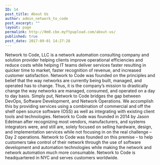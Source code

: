 ```yaml
---
ID: 14
post_title: About Us
author: admin_network_to_code
post_excerpt: ""
layout: page
permalink: http://0m0.cbe.myftpupload.com/about-us/
published: true
post_date: 2017-09-01 14:27:28
---
```

Network to Code, LLC is a network automation consulting company and solution provider helping clients improve operational efficiencies and reduce costs while helping IT teams deliver services faster resulting in quicker time to market, faster recognition of revenue, and increased customer satisfaction. Network to Code was founded on the principles and belief that the way networks are currently being built, managed, and operated has to change. Thus, it is the company’s mission to drastically change the way networks are managed, consumed, and operated on a day to day basis. Simply put, Network to Code bridges the gap between DevOps, Software Development, and Network Operations. We accomplish this by providing services using a combination of commercial and off the shelf open source software (OSS) as well as integrating with existing client tools and technologies. Network to Code was founded in 2014 by Jason Edelman after recognizing most vendors, manufacturers, and systems integrators were, and still are, solely focused on selling hardware, design, and implementation services while not focusing in on the real challenge – Day 2 operations. Network to Code was founded on this premise – to help customers take control of their network through the use of software development and automation technologies while making the network and network automation much more consumable. Network to Code is headquartered in NYC and serves customers worldwide.